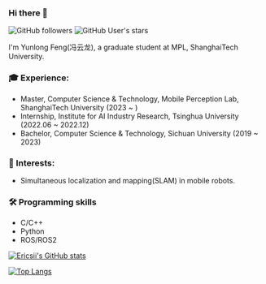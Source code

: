 ### Hi there 👋 


![GitHub followers](https://img.shields.io/github/followers/ericsii?logo=Github) ![GitHub User's stars](https://img.shields.io/github/stars/ericsii?affiliations=OWNER%2CCOLLABORATOR&label=all%20stars&logo=Github)

I'm Yunlong Feng(冯云龙), a graduate student at MPL, ShanghaiTech University.

### 🎓 Experience:
- Master, Computer Science & Technology, Mobile Perception Lab, ShanghaiTech University (2023 ~ )
- Internship, Institute for AI Industry Research, Tsinghua University (2022.06 ~ 2022.12)
- Bachelor, Computer Science & Technology, Sichuan University (2019 ~ 2023)

### 🔭 Interests: 
- Simultaneous localization and mapping(SLAM) in mobile robots.

### 🛠️ Programming skills
* C/C++
* Python
* ROS/ROS2

[![Ericsii's GitHub stats](https://github-readme-stats.vercel.app/api?username=Ericsii&count_private=true&show_icons=true)](https://github.com/Ericsii)

[![Top Langs](https://github-readme-stats.vercel.app/api/top-langs/?username=Ericsii&layout=compact)](https://github.com/Ericsii)
